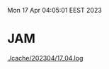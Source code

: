 Mon 17 Apr 04:05:01 EEST 2023
# JAM
<a href='./cache/202304/17_04.log'>./cache/202304/17_04.log</a>
